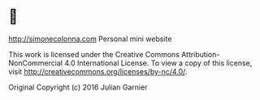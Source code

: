 # 👋
 http://simonecolonna.com
 Personal mini website

 This work is licensed under the Creative Commons Attribution-NonCommercial 4.0 International License. To view a copy of this license, visit http://creativecommons.org/licenses/by-nc/4.0/.

 Original Copyright (c) 2016 Julian Garnier
